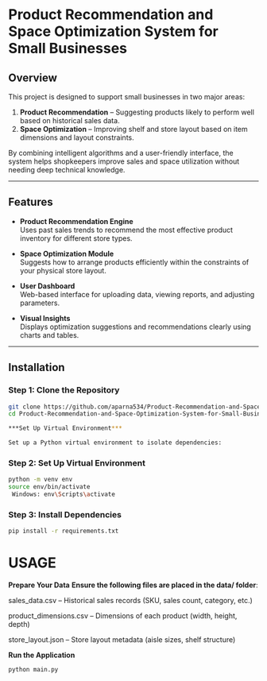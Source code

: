 #  Product Recommendation and Space Optimization System for Small Businesses

##  Overview

This project is designed to support small businesses in two major areas:

1.  **Product Recommendation** – Suggesting products likely to perform well based on historical sales data.
2.  **Space Optimization** – Improving shelf and store layout based on item dimensions and layout constraints.

By combining intelligent algorithms and a user-friendly interface, the system helps shopkeepers improve sales and space utilization without needing deep technical knowledge.

---

##  Features

- **Product Recommendation Engine**  
  Uses past sales trends to recommend the most effective product inventory for different store types.

- **Space Optimization Module**  
  Suggests how to arrange products efficiently within the constraints of your physical store layout.

- **User Dashboard**  
  Web-based interface for uploading data, viewing reports, and adjusting parameters.

- **Visual Insights**  
  Displays optimization suggestions and recommendations clearly using charts and tables.

---

##  Installation

### Step 1: Clone the Repository

```bash
git clone https://github.com/aparna534/Product-Recommendation-and-Space-Optimization-System-for-Small-Businesses.git
cd Product-Recommendation-and-Space-Optimization-System-for-Small-Businesses

***Set Up Virtual Environment***

Set up a Python virtual environment to isolate dependencies:
```
### Step 2: Set Up Virtual Environment

```bash
python -m venv env
source env/bin/activate
 Windows: env\Scripts\activate

```
### Step 3: Install Dependencies

```bash
pip install -r requirements.txt
```
# USAGE


**Prepare Your Data**
**Ensure the following files are placed in the **data/** folder**:

sales_data.csv – Historical sales records (SKU, sales count, category, etc.)

product_dimensions.csv – Dimensions of each product (width, height, depth)

store_layout.json – Store layout metadata (aisle sizes, shelf structure)


**Run the Application**
```bash
python main.py
```


